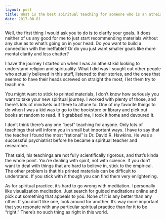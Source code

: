 ```yaml
---
layout: post
title: What is the best spiritual teaching for someone who is an atheist and rational?
date: 2017-08-01
---
```


<p>Well, the first thing I would ask you to do is to clarify your goals. It does neither of us any good for me to just start recommending materials without any clue as to what’s going on in your head. Do you want to build a connection with the ineffable? Or do you just want smaller goals like more mental clarity and less chatter?</p><p>I have the journey I started on when I was an atheist kid looking to understand religion and spirituality. What I did was I sought out other people who actually believed in this stuff, listened to their stories, and the ones that seemed to have their heads screwed on straight the most, I let them try to teach me.</p><p>You might want to stick to printed materials, I don’t know how seriously you want to take your new spiritual journey. I worked with plenty of those, and there’s lots of mindsets out there to attune to. One of my favorite things to do when I was a kid was to go to the bookstore or library and pick out books at random to read. If it grabbed me, I took it home and devoured it.</p><p>I don’t think there’s any one “best” teaching for anyone. Only lots of teachings that will inform you in small but important ways. I have to say that the teacher I found the most “rational” is Dr. David R. Hawkins. He was a successful psychiatrist before he became a spiritual teacher and researcher.</p><p>That said, his teachings are not fully scientifically rigorous, and that’s kinda the whole point. You’re dealing with spirit, not with science. If you don’t want to deal with things that are hard to believe in, stick to the empirical. The other problem is that his printed materials can be difficult to understand. If you stick with it though you can find them very enlightening.</p><p>As for spiritual practice, it’s hard to go wrong with meditation. I personally like visualization meditation. Just search for guided meditations online and pick out something that appeals to you. None of it is any better than any other. If you don’t like one, look around for another. It’s way more important that you resonate with any particular spiritual practice than for it to be “right.” There’s no such thing as right in this world.</p>
